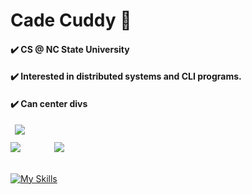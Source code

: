 <h1>Cade Cuddy 👋</h1>
<h4>✔️ CS @ NC State University</h4>
<h4>✔️ Interested in distributed systems and CLI programs.</h4>
<h4>✔️ Can center divs</h4>
<img src="https://github-profile-summary-cards.vercel.app/api/cards/profile-details?username=cadecuddy&theme=monokai" style="margin-left:7px;margin-bottom:12px"/>
<div>
    <img src="https://github-profile-summary-cards.vercel.app/api/cards/repos-per-language?username=cadecuddy&theme=monokai" style="margin-right:50px" />
    <img src="https://github-profile-summary-cards.vercel.app/api/cards/most-commit-language?username=cadecuddy&theme=monokai" />
</div>
<br />

[![My Skills](https://skillicons.dev/icons?i=py,go,react,ts,nextjs,tailwind,java,rust,git,docker,astro,linux)](https://skillicons.dev)
